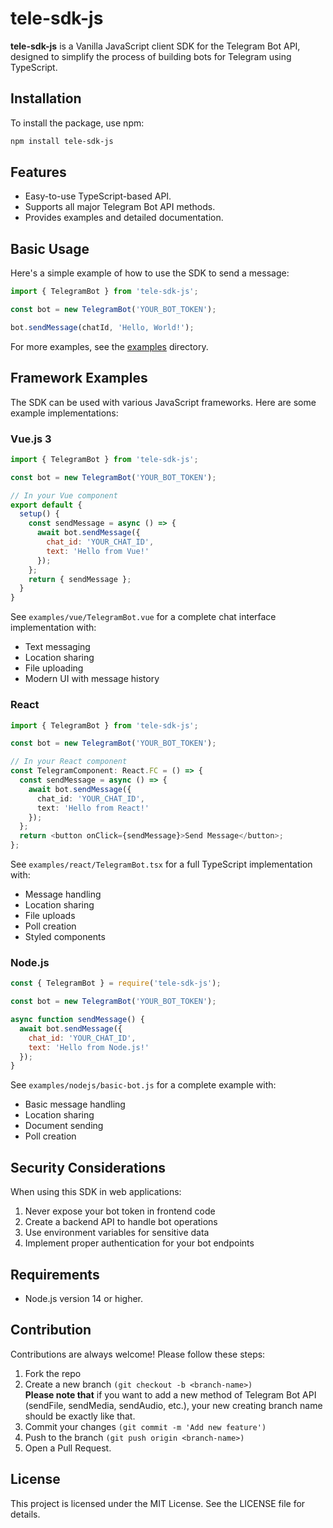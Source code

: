 # tele-sdk-js

**tele-sdk-js** is a Vanilla JavaScript client SDK for the Telegram Bot API, designed to simplify the process of building bots for Telegram using TypeScript.

## Installation

To install the package, use npm:

```bash
npm install tele-sdk-js
```

## Features

- Easy-to-use TypeScript-based API.
- Supports all major Telegram Bot API methods. 
- Provides examples and detailed documentation.

## Basic Usage
Here's a simple example of how to use the SDK to send a message:
```javascript
import { TelegramBot } from 'tele-sdk-js';

const bot = new TelegramBot('YOUR_BOT_TOKEN');

bot.sendMessage(chatId, 'Hello, World!');
```
For more examples, see the <a href="https://github.com/dasturchioka/tele-sdk-js/tree/master/examples">examples</a> directory.

## Framework Examples

The SDK can be used with various JavaScript frameworks. Here are some example implementations:

### Vue.js 3
```javascript
import { TelegramBot } from 'tele-sdk-js';

const bot = new TelegramBot('YOUR_BOT_TOKEN');

// In your Vue component
export default {
  setup() {
    const sendMessage = async () => {
      await bot.sendMessage({
        chat_id: 'YOUR_CHAT_ID',
        text: 'Hello from Vue!'
      });
    };
    return { sendMessage };
  }
}
```
See `examples/vue/TelegramBot.vue` for a complete chat interface implementation with:
- Text messaging
- Location sharing
- File uploading
- Modern UI with message history

### React
```typescript
import { TelegramBot } from 'tele-sdk-js';

const bot = new TelegramBot('YOUR_BOT_TOKEN');

// In your React component
const TelegramComponent: React.FC = () => {
  const sendMessage = async () => {
    await bot.sendMessage({
      chat_id: 'YOUR_CHAT_ID',
      text: 'Hello from React!'
    });
  };
  return <button onClick={sendMessage}>Send Message</button>;
};
```
See `examples/react/TelegramBot.tsx` for a full TypeScript implementation with:
- Message handling
- Location sharing
- File uploads
- Poll creation
- Styled components

### Node.js
```javascript
const { TelegramBot } = require('tele-sdk-js');

const bot = new TelegramBot('YOUR_BOT_TOKEN');

async function sendMessage() {
  await bot.sendMessage({
    chat_id: 'YOUR_CHAT_ID',
    text: 'Hello from Node.js!'
  });
}
```
See `examples/nodejs/basic-bot.js` for a complete example with:
- Basic message handling
- Location sharing
- Document sending
- Poll creation

## Security Considerations

When using this SDK in web applications:
1. Never expose your bot token in frontend code
2. Create a backend API to handle bot operations
3. Use environment variables for sensitive data
4. Implement proper authentication for your bot endpoints

## Requirements
- Node.js version 14 or higher.

## Contribution
Contributions are always welcome! Please follow these steps:
1. Fork the repo
2. Create a new branch `(git checkout -b <branch-name>)` <br>
**Please note that** if you want to add a new method of Telegram Bot API (sendFile, sendMedia, sendAudio, etc.), your new creating branch name should be exactly like that.
3. Commit your changes `(git commit -m 'Add new feature')`
4. Push to the branch `(git push origin <branch-name>)`
5. Open a Pull Request.

## License
This project is licensed under the MIT License. See the LICENSE file for details.
